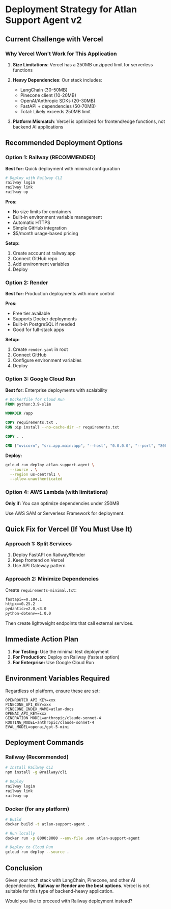 # Deployment Strategy for Atlan Support Agent v2

## Current Challenge with Vercel

### Why Vercel Won't Work for This Application
1. **Size Limitations**: Vercel has a 250MB unzipped limit for serverless functions
2. **Heavy Dependencies**: Our stack includes:
   - LangChain (30-50MB)
   - Pinecone client (10-20MB)
   - OpenAI/Anthropic SDKs (20-30MB)
   - FastAPI + dependencies (50-70MB)
   - Total: Likely exceeds 250MB limit

3. **Platform Mismatch**: Vercel is optimized for frontend/edge functions, not backend AI applications

## Recommended Deployment Options

### Option 1: Railway (RECOMMENDED)
**Best for:** Quick deployment with minimal configuration

```bash
# Deploy with Railway CLI
railway login
railway link
railway up
```

**Pros:**
- No size limits for containers
- Built-in environment variable management
- Automatic HTTPS
- Simple GitHub integration
- $5/month usage-based pricing

**Setup:**
1. Create account at railway.app
2. Connect GitHub repo
3. Add environment variables
4. Deploy

### Option 2: Render
**Best for:** Production deployments with more control

**Pros:**
- Free tier available
- Supports Docker deployments
- Built-in PostgreSQL if needed
- Good for full-stack apps

**Setup:**
1. Create `render.yaml` in root
2. Connect GitHub
3. Configure environment variables
4. Deploy

### Option 3: Google Cloud Run
**Best for:** Enterprise deployments with scalability

```dockerfile
# Dockerfile for Cloud Run
FROM python:3.9-slim

WORKDIR /app

COPY requirements.txt .
RUN pip install --no-cache-dir -r requirements.txt

COPY . .

CMD ["uvicorn", "src.app.main:app", "--host", "0.0.0.0", "--port", "8080"]
```

**Deploy:**
```bash
gcloud run deploy atlan-support-agent \
  --source . \
  --region us-central1 \
  --allow-unauthenticated
```

### Option 4: AWS Lambda (with limitations)
**Only if:** You can optimize dependencies under 250MB

Use AWS SAM or Serverless Framework for deployment.

## Quick Fix for Vercel (If You Must Use It)

### Approach 1: Split Services
1. Deploy FastAPI on Railway/Render
2. Keep frontend on Vercel
3. Use API Gateway pattern

### Approach 2: Minimize Dependencies
Create `requirements-minimal.txt`:
```txt
fastapi==0.104.1
httpx==0.25.2
pydantic>=2.0,<3.0
python-dotenv==1.0.0
```

Then create lightweight endpoints that call external services.

## Immediate Action Plan

1. **For Testing:** Use the minimal test deployment
2. **For Production:** Deploy on Railway (fastest option)
3. **For Enterprise:** Use Google Cloud Run

## Environment Variables Required
Regardless of platform, ensure these are set:
```env
OPENROUTER_API_KEY=xxx
PINECONE_API_KEY=xxx
PINECONE_INDEX_NAME=atlan-docs
OPENAI_API_KEY=xxx
GENERATION_MODEL=anthropic/claude-sonnet-4
ROUTING_MODEL=anthropic/claude-sonnet-4
EVAL_MODEL=openai/gpt-5-mini
```

## Deployment Commands

### Railway (Recommended)
```bash
# Install Railway CLI
npm install -g @railway/cli

# Deploy
railway login
railway link
railway up
```

### Docker (for any platform)
```bash
# Build
docker build -t atlan-support-agent .

# Run locally
docker run -p 8000:8000 --env-file .env atlan-support-agent

# Deploy to Cloud Run
gcloud run deploy --source .
```

## Conclusion
Given your tech stack with LangChain, Pinecone, and other AI dependencies, **Railway or Render are the best options**. Vercel is not suitable for this type of backend-heavy application.

Would you like to proceed with Railway deployment instead?
